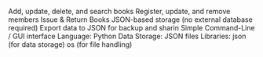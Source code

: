 Add, update, delete, and search books
Register, update, and remove members
Issue & Return Books
JSON-based storage (no external database required)
Export data to JSON for backup and sharin
Simple Command-Line / GUI interface
Language: Python
Data Storage: JSON files
Libraries:
json (for data storage)
os (for file handling)
